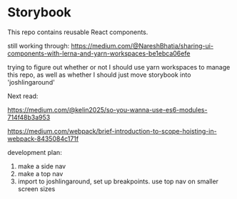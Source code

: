 # Storybook

This repo contains reusable React components.

still working through: https://medium.com/@NareshBhatia/sharing-ui-components-with-lerna-and-yarn-workspaces-be1ebca06efe

trying to figure out whether or not I should use yarn workspaces to manage this repo,
as well as whether I should just move storybook into 'joshlingaround'

Next read:

https://medium.com/@kelin2025/so-you-wanna-use-es6-modules-714f48b3a953

https://medium.com/webpack/brief-introduction-to-scope-hoisting-in-webpack-8435084c171f

development plan:

1. make a side nav
1. make a top nav
1. import to joshlingaround, set up breakpoints. use top nav on smaller screen sizes
